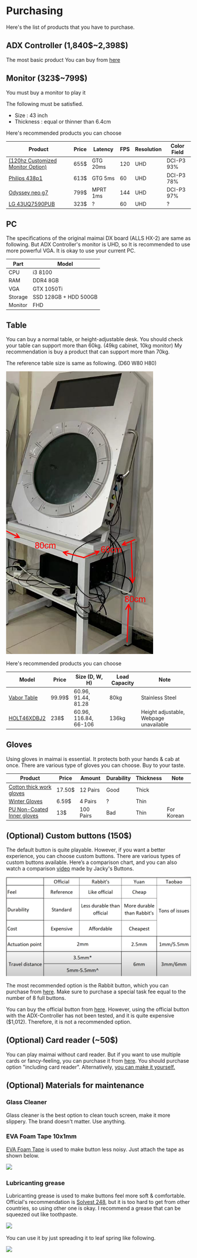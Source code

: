 # Purchasing

Here's the list of products that you have to purchase.

## ADX Controller (1,840\$~2,398\$)

The most basic product 
You can buy from [here](https://yuancon.store/controller/adx)

## Monitor (323\$~799\$)

You must buy a monitor to play it

The following must be satisfied.
- Size : 43 inch
- Thickness : equal or thinner than 6.4cm

Here's recommended products you can choose

| Product                                                                                                                                                            | Price | Latency  | FPS | Resolution | Color Field |
| ------------------------------------------------------------------------------------------------------------------------------------------------------------------ | ----- | -------- | --- | ---------- | ----------- |
| [(120hz Customized Monitor Option)](https://www.panelook.com/M430QVN02.2_AUO_43_LCM_overview_40890.html)                                                           | 655$  | GTG 20ms | 120 | UHD        | DCI-P3 93%  |
| [Philips 438p1](https://www.amazon.com.au/Philips-438P1-43inch-P-Line-Monitor/dp/B08KQ58YMN)                                                                       | 613$  | GTG 5ms  | 60  | UHD        | DCI-P3 78%  |
| [Odyssey neo g7](https://www.samsung.com/us/computing/monitors/gaming/43-odyssey-neo-g7-4k-uhd-144hz-1ms-vesa-display-hdr600-smart-gaming-monitor-ls43cg702nnxza/) | 799$  | MPRT 1ms | 144 | UHD        | DCI-P3 97%  |
| [LG 43UQ7590PUB](https://www.lg.com/us/tvs/lg-43uq7590pub-4k-uhd-tv)                                                                                               | 323$  | ?        | 60  | UHD        | ?           |

## PC

The specifications of the original maimai DX board (ALLS HX-2) are same as following.
But ADX Controller's monitor is UHD, so It is recommended to use more powerful VGA.
It is okay to use your current PC.

| Part    | Model                 |
| ------- | --------------------- |
| CPU     | i3 8100               |
| RAM     | DDR4 8GB              |
| VGA     | GTX 1050Ti            |
| Storage | SSD 128GB + HDD 500GB |
| Monitor | FHD                   |


## Table

You can buy a normal table, or height-adjustable desk.
You should check your table can support more than 60kg. (49kg cabinet, 10kg monitor)
My recommendation is buy a product that can support more than 70kg.

The reference table size is same as following. (D60 W80 H80)

![](</attachment/image/Reference Table Size.png>)

Here's recommended products you can choose

| Model                                                                                                              | Price  | Size (D, W, H)        | Load Capacity | Note                                   |
| ------------------------------------------------------------------------------------------------------------------ | ------ | --------------------- | ------------- | -------------------------------------- |
| [Vabor Table](https://www.amazon.com/dp/B07SC7C5WZ)                                                                | 99.99$ | 60.96, 91.44, 81.28   | 80kg          | Stainless Steel                        |
| [HOLT46XDBJ2](https://www.homedepot.com/p/Husky-46-in-Adjustable-Height-Work-Table-in-White-HOLT46XDBJ2/312063228) | 238$   | 60.96, 116.84, 66-106 | 136kg         | Height adjustable, Webpage unavailable |

## Gloves

Using gloves in maimai is essential. It protects both your hands & cab at once.
There are various type of gloves you can choose.
Buy to your taste.

| Product                                                                            | Price  | Amount    | Durability | Thickness | Note       |
| ---------------------------------------------------------------------------------- | ------ | --------- | ---------- | --------- | ---------- |
| [Cotton thick work gloves](https://www.ebay.com/itm/325739516337)                  | 17.50$ | 12 Pairs  | Good       | Thick     |            |
| [Winter Gloves]( Pairs)                                                            | 6.59$  | 4 Pairs   | ?          | Thin      |            |
| [PU Non-Coated Inner gloves](https://item.gmarket.co.kr/Item?goodscode=1895008259) | 13$    | 100 Pairs | Bad        | Thin      | For Korean |

## (Optional) Custom buttons (150$)

The default button is quite playable. However, if you want a better experience, you can choose custom buttons. There are various types of custom buttons available. Here’s a comparison chart, and you can also watch a comparison [video](https://www.youtube.com/watch?v=gLQwiHrYj9o) made by Jacky's Buttons.

![](</attachment/image/Custom button comparison.png>)

The most recommended option is the Rabbit button, which you can purchase from [here](https://item.taobao.com/item.htm?id=660013732031&skuId=5395223410039&spm=a1z10.1-c.w4004-24097871292.3.37221e09DSieDY). 
Make sure to purchase a special task fee equal to the number of 8 full buttons.

You can buy the official button from [here](https://www.zax.com.au/product/8445-maimai-button-assy). 
However, using the official button with the ADX-Controller has not been tested, and it is quite expensive ($1,012). Therefore, it is not a recommended option.

## (Optional) Card reader (~50$)

You can play maimai without card reader.
But if you want to use multiple cards or fancy-feeling, you can purchase it from [here](https://market.m.taobao.com/app/idleFish-F2e/fish-pc/web/detail.html?id=741425871360).
You should purchase option "including card reader".
Alternatively, [you can make it yourself.](https://github.com/necoarcdotcom/Arduino-Aime-Reader)

## (Optional) Materials for maintenance

### Glass Cleaner

Glass cleaner is the best option to clean touch screen, make it more slippery.
The brand doesn't matter. Use anything.

### EVA Foam Tape 10x1mm

[EVA Foam Tape](https://www.amazon.com/Sponge-Equipment-Adhesive-Waterproof-Thickness/dp/B0C3VJM6Z2) is used to make button less noisy.
Just attach the tape as shown below.

![](</attachment/image/EVA Foam tape example.png>)

### Lubricanting grease

Lubricanting grease is used to make buttons feel more soft & comfortable.
Official's recommendation is [Solvest 248](https://stt-inc.co.jp/en/product-info/grease/), but it is too hard to get from other countries, so using other one is okay.
I recommend a grease that can be squeezed out like toothpaste.

![](</attachment/image/Lubricanting grease.png>)

You can use it by just spreading it to leaf spring like following.

![](</attachment/image/Lubricanting grease example.png>)
